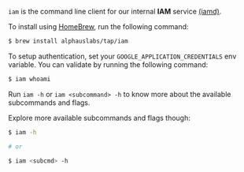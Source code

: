 `iam` is the command line client for our internal **IAM** service [(iamd)](https://github.com/mobingilabs/ouchan/tree/master/cloudrun/iamd).

To install using [HomeBrew](https://brew.sh/), run the following command:

```bash
$ brew install alphauslabs/tap/iam
```

To setup authentication, set your `GOOGLE_APPLICATION_CREDENTIALS` env variable. You can validate by running the following command:

```bash
$ iam whoami
```

Run `iam -h` or `iam <subcommand> -h` to know more about the available subcommands and flags.

Explore more available subcommands and flags though:

```bash
$ iam -h

# or

$ iam <subcmd> -h
```

